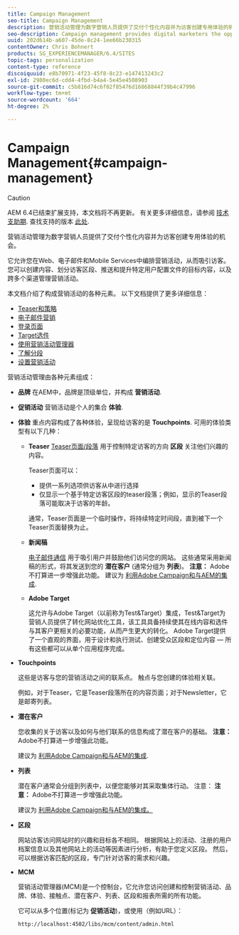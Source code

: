 ```yaml
---
title: Campaign Management
seo-title: Campaign Management
description: 营销活动管理为数字营销人员提供了交付个性化内容并为访客创建专用体验的机会。 它允许您在Web、电子邮件和Mobile Services中编排营销活动，从而吸引访客。
seo-description: Campaign management provides digital marketers the opportunity to deliver personalized content and so create dedicated experiences for visitors. It allows you to orchestrate your marketing campaigns across the web, email and mobile services and so engage your visitors.
uuid: 202d614b-a607-45de-8c24-1ee66b230315
contentOwner: Chris Bohnert
products: SG_EXPERIENCEMANAGER/6.4/SITES
topic-tags: personalization
content-type: reference
discoiquuid: e8b70971-4f23-45f8-8c23-e147413243c2
exl-id: 2980ec6d-cdd4-4fbd-b4a4-5e45e4508903
source-git-commit: c5b816d74c6f02f85476d16868844f39b4c47996
workflow-type: tm+mt
source-wordcount: '664'
ht-degree: 2%

---
```


# Campaign Management{#campaign-management}

>[!CAUTION]
>
>AEM 6.4已结束扩展支持，本文档将不再更新。 有关更多详细信息，请参阅 [技术支助期](https://helpx.adobe.com/cn/support/programs/eol-matrix.html). 查找支持的版本 [此处](https://experienceleague.adobe.com/docs/).

营销活动管理为数字营销人员提供了交付个性化内容并为访客创建专用体验的机会。

它允许您在Web、电子邮件和Mobile Services中编排营销活动，从而吸引访客。 您可以创建内容、划分访客区段、推送和提升特定用户配置文件的目标内容，以及跨多个渠道管理营销活动。

本文档介绍了构成营销活动的各种元素。 以下文档提供了更多详细信息：

* [Teaser和策略](/help/sites-classic-ui-authoring/classic-personalization-campaigns-teasers-strategy.md)
* [电子邮件营销](/help/sites-classic-ui-authoring/classic-personalization-campaigns-email.md)
* [登录页面](/help/sites-classic-ui-authoring/classic-personalization-campaigns-landingpage.md)
* [Target选件](/help/sites-classic-ui-authoring/classic-personalization-campaigns-target-offers.md)
* [使用营销活动管理器](/help/sites-classic-ui-authoring/classic-personalization-campaigns-mktg-manager.md)
* [了解分段](/help/sites-classic-ui-authoring/classic-personalization-campaigns-segmentation.md)
* [设置营销活动](/help/sites-classic-ui-authoring/classic-personalization-campaigns-setting-up-your.md)

营销活动管理由各种元素组成：

* **品牌**
在AEM中，品牌是顶级单位，并构成 
**营销活动**.

* **促销活动**
营销活动是个人的集合 
**体验**.

* **体验**
重点内容构成了各种体验，呈现给访客的是 
**Touchpoints**. 可用的体验类型有以下几种：

   * **Teaser**
      [Teaser页面/段落](#teasers) 用于控制特定访客的方向 **区段** 关注他们兴趣的内容。

      Teaser页面可以：

      * 提供一系列选项供访客从中进行选择
      * 仅显示一个基于特定访客区段的teaser段落；例如，显示的Teaser段落可能取决于访客的年龄。

      通常，Teaser页面是一个临时操作，将持续特定时间段，直到被下一个Teaser页面替换为止。

   * **新闻稿**

      [电子邮件通信](#emailmarketing) 用于吸引用户并鼓励他们访问您的网站。 这些通常采用新闻稿的形式，将其发送到您的 **潜在客户** (通常分组为 **列表**)。 **注意：** Adobe不打算进一步增强此功能。 建议为 [利用Adobe Campaign和与AEM的集成](/help/sites-administering/campaign.md).

   * **Adobe Target**

      这允许与Adobe Target（以前称为Test&amp;Target）集成，Test&amp;Target为营销人员提供了转化网站优化工具，该工具具备持续使其在线内容和选件与其客户更相关的必要功能，从而产生更大的转化。 Adobe Target提供了一个直观的界面，用于设计和执行测试、创建受众区段和定位内容 — 所有这些都可以从单个应用程序完成。


* **Touchpoints**

   这些是访客与您的营销活动之间的联系点。 触点与您创建的体验相关联。

   例如，对于Teaser，它是Teaser段落所在的内容页面；对于Newsletter，它是邮寄列表。

* **潜在客户**

   您收集的关于访客以及如何与他们联系的信息构成了潜在客户的基础。 **注意：** Adobe不打算进一步增强此功能。

   建议为 [利用Adobe Campaign和与AEM的集成](/help/sites-administering/campaign.md).

* **列表**

   潜在客户通常会分组到列表中，以便您能够对其采取集体行动。 注意： **注意：** Adobe不打算进一步增强此功能。

   建议为 [利用Adobe Campaign和与AEM的集成。](/help/sites-administering/campaign.md)

* **区段**

   网站访客访问网站时的兴趣和目标各不相同。 根据网站上的活动、注册的用户档案信息以及其他网站上的活动等因素进行分析，有助于您定义区段。 然后，可以根据访客匹配的区段，专门针对访客的需求和兴趣。

* **MCM**

   营销活动管理器(MCM)是一个控制台，它允许您访问创建和控制营销活动、品牌、体验、接触点、潜在客户、列表、区段和报表所需的所有功能。

   它可以从多个位置(标记为 **促销活动**)，或使用（例如URL）：

   `http://localhost:4502/libs/mcm/content/admin.html`
